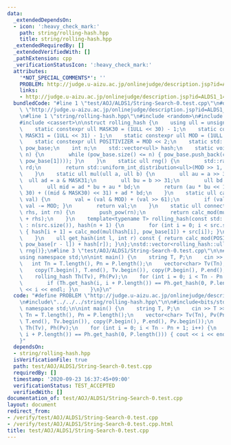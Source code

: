 ```yaml
---
data:
  _extendedDependsOn:
  - icon: ':heavy_check_mark:'
    path: string/rolling-hash.hpp
    title: string/rolling-hash.hpp
  _extendedRequiredBy: []
  _extendedVerifiedWith: []
  _pathExtension: cpp
  _verificationStatusIcon: ':heavy_check_mark:'
  attributes:
    '*NOT_SPECIAL_COMMENTS*': ''
    PROBLEM: http://judge.u-aizu.ac.jp/onlinejudge/description.jsp?id=ALDS1_14_B&lang=ja
    links:
    - http://judge.u-aizu.ac.jp/onlinejudge/description.jsp?id=ALDS1_14_B&lang=ja
  bundledCode: "#line 1 \"test/AOJ/ALDS1/String-Search-0.test.cpp\"\n#define PROBLEM\
    \ \"http://judge.u-aizu.ac.jp/onlinejudge/description.jsp?id=ALDS1_14_B&lang=ja\"\
    \n#line 1 \"string/rolling-hash.hpp\"\n#include <random>\n#include <vector>\n\
    #include <cassert>\n\nstruct rolling_hash {\n    using ull = unsigned long long;\n\
    \    static constexpr ull MASK30 = (1ULL << 30) - 1;\n    static constexpr ull\
    \ MASK31 = (1ULL << 31) - 1;\n    static constexpr ull MOD = (1ULL << 61) - 1;\n\
    \    static constexpr ull POSITIVIZER = MOD << 2;\n    static std::vector<ull>\
    \ pow_base;\n    int n;\n    std::vector<ull> hash;\n    static void push_pow(int\
    \ n) {\n        while (pow_base.size() <= n) { pow_base.push_back(calc_mod(mul(pow_base.back(),\
    \ pow_base[1]))); }\n    }\n    static ull rng() {\n        std::random_device\
    \ rd;\n        return std::uniform_int_distribution<ull>(MOD >> 1, MOD - 1)(rd);\n\
    \    }\n    static ull mul(ull a, ull b) {\n        ull au = a >> 31;\n      \
    \  ull ad = a & MASK31;\n        ull bu = b >> 31;\n        ull bd = b & MASK31;\n\
    \        ull mid = ad * bu + au * bd;\n        return (au * bu << 1) + (mid >>\
    \ 30) + ((mid & MASK30) << 31) + ad * bd;\n    }\n    static ull calc_mod(ull\
    \ val) {\n        val = (val & MOD) + (val >> 61);\n        if (val >= MOD) {\
    \ val -= MOD; }\n        return val;\n    }\n    static ull connect(ull lhs, ull\
    \ rhs, int rn) {\n        push_pow(rn);\n        return calc_mod(mul(lhs, pow_base[rn])\
    \ + rhs);\n    }\n    template<typename T> rolling_hash(const std::vector<T> &src)\
    \ : n(src.size()), hash(n + 1) {\n        for (int i = 0; i < src.size(); i++)\
    \ { hash[i + 1] = calc_mod(mul(hash[i], pow_base[1]) + src[i]); }\n        push_pow(n);\n\
    \    }\n    ull get_hash(int l, int r) const { return calc_mod(POSITIVIZER - mul(hash[l],\
    \ pow_base[r - l]) + hash[r]); }\n};\nstd::vector<rolling_hash::ull> rolling_hash::pow_base{1,\
    \ rng()};\n#line 3 \"test/AOJ/ALDS1/String-Search-0.test.cpp\"\n\n#include<bits/stdc++.h>\n\
    using namespace std;\n\nint main() {\n    string T, P;\n    cin >> T >> P;\n \
    \   int Tn = T.length(), Pn = P.length();\n    vector<char> Tv(Tn), Pv(Pn);\n\
    \    copy(T.begin(), T.end(), Tv.begin()), copy(P.begin(), P.end(), Pv.begin());\n\
    \    rolling_hash Th(Tv), Ph(Pv);\n    for (int i = 0; i < Tn - Pn + 1; i++) {\n\
    \        if (Th.get_hash(i, i + P.length()) == Ph.get_hash(0, P.length())) { cout\
    \ << i << endl; }\n    }\n}\n"
  code: "#define PROBLEM \"http://judge.u-aizu.ac.jp/onlinejudge/description.jsp?id=ALDS1_14_B&lang=ja\"\
    \n#include\"../../../string/rolling-hash.hpp\"\n\n#include<bits/stdc++.h>\nusing\
    \ namespace std;\n\nint main() {\n    string T, P;\n    cin >> T >> P;\n    int\
    \ Tn = T.length(), Pn = P.length();\n    vector<char> Tv(Tn), Pv(Pn);\n    copy(T.begin(),\
    \ T.end(), Tv.begin()), copy(P.begin(), P.end(), Pv.begin());\n    rolling_hash\
    \ Th(Tv), Ph(Pv);\n    for (int i = 0; i < Tn - Pn + 1; i++) {\n        if (Th.get_hash(i,\
    \ i + P.length()) == Ph.get_hash(0, P.length())) { cout << i << endl; }\n    }\n\
    }"
  dependsOn:
  - string/rolling-hash.hpp
  isVerificationFile: true
  path: test/AOJ/ALDS1/String-Search-0.test.cpp
  requiredBy: []
  timestamp: '2020-09-23 16:37:45+09:00'
  verificationStatus: TEST_ACCEPTED
  verifiedWith: []
documentation_of: test/AOJ/ALDS1/String-Search-0.test.cpp
layout: document
redirect_from:
- /verify/test/AOJ/ALDS1/String-Search-0.test.cpp
- /verify/test/AOJ/ALDS1/String-Search-0.test.cpp.html
title: test/AOJ/ALDS1/String-Search-0.test.cpp
---
```

